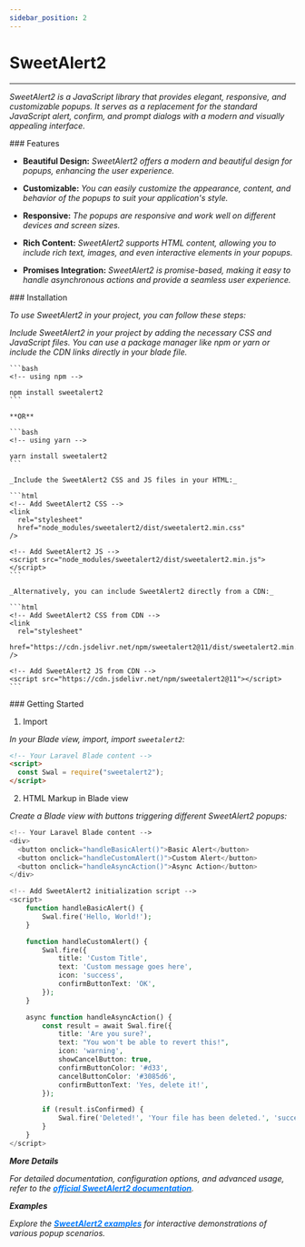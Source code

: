 ```yaml
---
sidebar_position: 2
---
```


# SweetAlert2

<hr/>

_SweetAlert2 is a JavaScript library that provides elegant, responsive, and customizable popups. It serves as a replacement for the standard JavaScript alert, confirm, and prompt dialogs with a modern and visually appealing interface._

<div className="mt-3 text-small">
### Features
</div>

- **Beautiful Design:** _SweetAlert2 offers a modern and beautiful design for popups, enhancing the user experience._

- **Customizable:** _You can easily customize the appearance, content, and behavior of the popups to suit your application's style._

- **Responsive:** _The popups are responsive and work well on different devices and screen sizes._

- **Rich Content:** _SweetAlert2 supports HTML content, allowing you to include rich text, images, and even interactive elements in your popups._

- **Promises Integration:** _SweetAlert2 is promise-based, making it easy to handle asynchronous actions and provide a seamless user experience._

<div className="mt-5 text-small">
### Installation
</div>

_To use SweetAlert2 in your project, you can follow these steps:_

_Include SweetAlert2 in your project by adding the necessary CSS and JavaScript files. You can use a package manager like npm or yarn or include the CDN links directly in your blade file._

    ```bash
    <!-- using npm -->

    npm install sweetalert2
    ```

    **OR**

    ```bash
    <!-- using yarn -->

    yarn install sweetalert2
    ```

    _Include the SweetAlert2 CSS and JS files in your HTML:_

    ```html
    <!-- Add SweetAlert2 CSS -->
    <link
      rel="stylesheet"
      href="node_modules/sweetalert2/dist/sweetalert2.min.css"
    />

    <!-- Add SweetAlert2 JS -->
    <script src="node_modules/sweetalert2/dist/sweetalert2.min.js"></script>
    ```

    _Alternatively, you can include SweetAlert2 directly from a CDN:_

    ```html
    <!-- Add SweetAlert2 CSS from CDN -->
    <link
      rel="stylesheet"
      href="https://cdn.jsdelivr.net/npm/sweetalert2@11/dist/sweetalert2.min.css"
    />

    <!-- Add SweetAlert2 JS from CDN -->
    <script src="https://cdn.jsdelivr.net/npm/sweetalert2@11"></script>
    ```

<div className="mt-5 text-small">
### Getting Started
</div>

1. Import

_In your Blade view, import, import `sweetalert2`:_

```html
<!-- Your Laravel Blade content -->
<script>
  const Swal = require("sweetalert2");
</script>
```

2. HTML Markup in Blade view

_Create a Blade view with buttons triggering different SweetAlert2 popups:_

```php
<!-- Your Laravel Blade content -->
<div>
  <button onclick="handleBasicAlert()">Basic Alert</button>
  <button onclick="handleCustomAlert()">Custom Alert</button>
  <button onclick="handleAsyncAction()">Async Action</button>
</div>

<!-- Add SweetAlert2 initialization script -->
<script>
    function handleBasicAlert() {
        Swal.fire('Hello, World!');
    }

    function handleCustomAlert() {
        Swal.fire({
            title: 'Custom Title',
            text: 'Custom message goes here',
            icon: 'success',
            confirmButtonText: 'OK',
        });
    }

    async function handleAsyncAction() {
        const result = await Swal.fire({
            title: 'Are you sure?',
            text: "You won't be able to revert this!",
            icon: 'warning',
            showCancelButton: true,
            confirmButtonColor: '#d33',
            cancelButtonColor: '#3085d6',
            confirmButtonText: 'Yes, delete it!',
        });

        if (result.isConfirmed) {
            Swal.fire('Deleted!', 'Your file has been deleted.', 'success');
        }
    }
</script>
```

**_More Details_**

_For detailed documentation, configuration options, and advanced usage, refer to the [<font color="#007bff">**official SweetAlert2 documentation**</font>](https://sweetalert2.github.io/#download)._

**_Examples_**

_Explore the [<font color="#007bff">**SweetAlert2 examples**</font>](https://sweetalert2.github.io/#examples) for interactive demonstrations of various popup scenarios._
